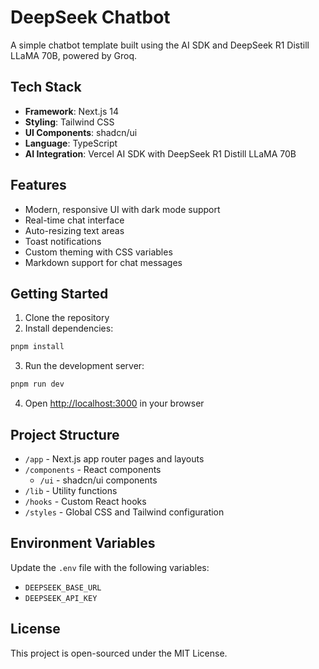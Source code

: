 # DeepSeek Chatbot

A simple chatbot template built using the AI SDK and DeepSeek R1 Distill LLaMA 70B, powered by Groq.

## Tech Stack

- **Framework**: Next.js 14
- **Styling**: Tailwind CSS
- **UI Components**: shadcn/ui
- **Language**: TypeScript
- **AI Integration**: Vercel AI SDK with DeepSeek R1 Distill LLaMA 70B

## Features

- Modern, responsive UI with dark mode support
- Real-time chat interface
- Auto-resizing text areas
- Toast notifications
- Custom theming with CSS variables
- Markdown support for chat messages

## Getting Started

1. Clone the repository
2. Install dependencies:
```bash
pnpm install
```

3. Run the development server:
```bash
pnpm run dev
```

4. Open [http://localhost:3000](http://localhost:3000) in your browser

## Project Structure

- `/app` - Next.js app router pages and layouts
- `/components` - React components
  - `/ui` - shadcn/ui components
- `/lib` - Utility functions
- `/hooks` - Custom React hooks
- `/styles` - Global CSS and Tailwind configuration

## Environment Variables

Update the `.env` file with the following variables:

- `DEEPSEEK_BASE_URL`
- `DEEPSEEK_API_KEY`


## License

This project is open-sourced under the MIT License.

